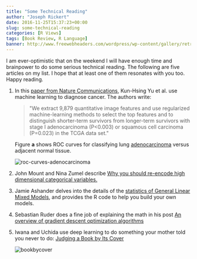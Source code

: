 ```yaml
---
title: "Some Technical Reading"
author: "Joseph Rickert"
date: 2016-11-25T15:37:23+00:00
slug: some-technical-reading
categories: [R Views]
tags: [Book Review, R Language]
banner: http://www.freewebheaders.com/wordpress/wp-content/gallery/retro-abstract/colorful-retro-abstract-header7512.jpg
---
```


I am ever-optimistic that on the weekend I will have enough time and brainpower to do some serious technical reading. The following are five articles on my list. I hope that at least one of them resonates with you too. Happy reading.

1. In this [paper from Nature Communications](http://www.nature.com/articles/ncomms12474), Kun-Hsing Yu et al. use machine learning to diagnose cancer. The authors write:

    > "We extract 9,879 quantitative image features and use regularized machine-learning methods to select the top features and to distinguish shorter-term survivors from longer-term survivors with stage I adenocarcinoma (P&lt;0.003) or squamous cell carcinoma (P=0.023) in the TCGA data set."

    Figure **a** shows ROC curves for classifying lung [adenocarcinoma](http://www.cancercenter.com/terms/adenocarcinoma/) versus adjacent normal tissue.

    ![roc-curves-adenocarcinoma](https://www.rstudio.com/wp-content/uploads/2016/11/ROC-Curves-adenocarcinoma-.png)

2. John Mount and Nina Zumel describe [Why you should re-encode high dimensional categorical variables.](http://www.win-vector.com/blog/2016/11/you-should-re-encode-high-cardinality-categorical-variables/)

3. Jamie Ashander delves into the details of the [statistics of General Linear Mixed Models](http://www.ashander.info/posts/2015/04/D-RUG-mixed-effects-viz/?utm_content=buffer9fd4c&utm_medium=social&utm_source=twitter.com&utm_campaign=buffer), and provides the R code to help you build your own models.

4. Sebastian Ruder does a fine job of explaining the math in his post [An overview of gradient descent optimization algorithms](http://sebastianruder.com/optimizing-gradient-descent/index.html#nesterovacceleratedgradient)

5. Iwana and Uchida use deep learning to do something your mother told you never to do: [Judging a Book by Its Cover](https://arxiv.org/pdf/1610.09204v1.pdf)

    ![bookbycover](https://www.rstudio.com/wp-content/uploads/2016/11/BookbyCover.png)


